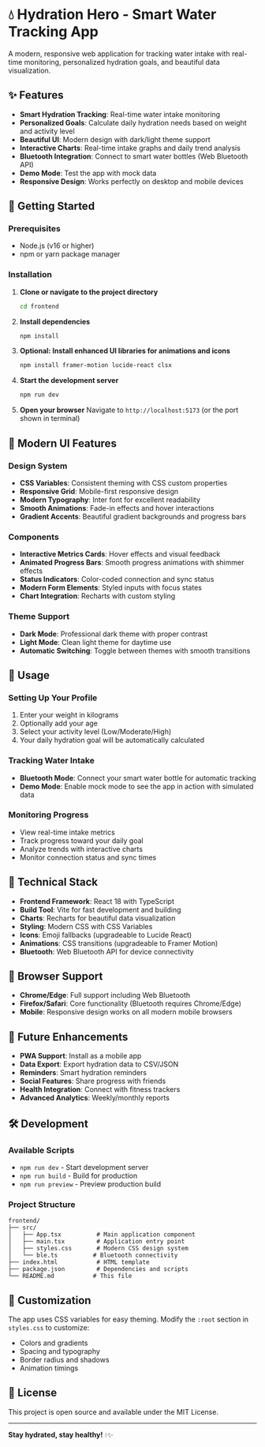 # 💧 Hydration Hero - Smart Water Tracking App

A modern, responsive web application for tracking water intake with real-time monitoring, personalized hydration goals, and beautiful data visualization.

## ✨ Features

- **Smart Hydration Tracking**: Real-time water intake monitoring
- **Personalized Goals**: Calculate daily hydration needs based on weight and activity level
- **Beautiful UI**: Modern design with dark/light theme support
- **Interactive Charts**: Real-time intake graphs and daily trend analysis
- **Bluetooth Integration**: Connect to smart water bottles (Web Bluetooth API)
- **Demo Mode**: Test the app with mock data
- **Responsive Design**: Works perfectly on desktop and mobile devices

## 🚀 Getting Started

### Prerequisites

- Node.js (v16 or higher)
- npm or yarn package manager

### Installation

1. **Clone or navigate to the project directory**
   ```bash
   cd frontend
   ```

2. **Install dependencies**
   ```bash
   npm install
   ```

3. **Optional: Install enhanced UI libraries for animations and icons**
   ```bash
   npm install framer-motion lucide-react clsx
   ```

4. **Start the development server**
   ```bash
   npm run dev
   ```

5. **Open your browser**
   Navigate to `http://localhost:5173` (or the port shown in terminal)

## 🎨 Modern UI Features

### Design System
- **CSS Variables**: Consistent theming with CSS custom properties
- **Responsive Grid**: Mobile-first responsive design
- **Modern Typography**: Inter font for excellent readability
- **Smooth Animations**: Fade-in effects and hover interactions
- **Gradient Accents**: Beautiful gradient backgrounds and progress bars

### Components
- **Interactive Metrics Cards**: Hover effects and visual feedback
- **Animated Progress Bars**: Smooth progress animations with shimmer effects
- **Status Indicators**: Color-coded connection and sync status
- **Modern Form Elements**: Styled inputs with focus states
- **Chart Integration**: Recharts with custom styling

### Theme Support
- **Dark Mode**: Professional dark theme with proper contrast
- **Light Mode**: Clean light theme for daytime use
- **Automatic Switching**: Toggle between themes with smooth transitions

## 📱 Usage

### Setting Up Your Profile
1. Enter your weight in kilograms
2. Optionally add your age
3. Select your activity level (Low/Moderate/High)
4. Your daily hydration goal will be automatically calculated

### Tracking Water Intake
- **Bluetooth Mode**: Connect your smart water bottle for automatic tracking
- **Demo Mode**: Enable mock mode to see the app in action with simulated data

### Monitoring Progress
- View real-time intake metrics
- Track progress toward your daily goal
- Analyze trends with interactive charts
- Monitor connection status and sync times

## 🔧 Technical Stack

- **Frontend Framework**: React 18 with TypeScript
- **Build Tool**: Vite for fast development and building
- **Charts**: Recharts for beautiful data visualization
- **Styling**: Modern CSS with CSS Variables
- **Icons**: Emoji fallbacks (upgradeable to Lucide React)
- **Animations**: CSS transitions (upgradeable to Framer Motion)
- **Bluetooth**: Web Bluetooth API for device connectivity

## 🎯 Browser Support

- **Chrome/Edge**: Full support including Web Bluetooth
- **Firefox/Safari**: Core functionality (Bluetooth requires Chrome/Edge)
- **Mobile**: Responsive design works on all modern mobile browsers

## 🔮 Future Enhancements

- **PWA Support**: Install as a mobile app
- **Data Export**: Export hydration data to CSV/JSON
- **Reminders**: Smart hydration reminders
- **Social Features**: Share progress with friends
- **Health Integration**: Connect with fitness trackers
- **Advanced Analytics**: Weekly/monthly reports

## 🛠️ Development

### Available Scripts

- `npm run dev` - Start development server
- `npm run build` - Build for production
- `npm run preview` - Preview production build

### Project Structure

```
frontend/
├── src/
│   ├── App.tsx          # Main application component
│   ├── main.tsx         # Application entry point
│   ├── styles.css       # Modern CSS design system
│   └── ble.ts          # Bluetooth connectivity
├── index.html           # HTML template
├── package.json         # Dependencies and scripts
└── README.md           # This file
```

## 🎨 Customization

The app uses CSS variables for easy theming. Modify the `:root` section in `styles.css` to customize:

- Colors and gradients
- Spacing and typography
- Border radius and shadows
- Animation timings

## 📄 License

This project is open source and available under the MIT License.

---

**Stay hydrated, stay healthy!** 💧✨
